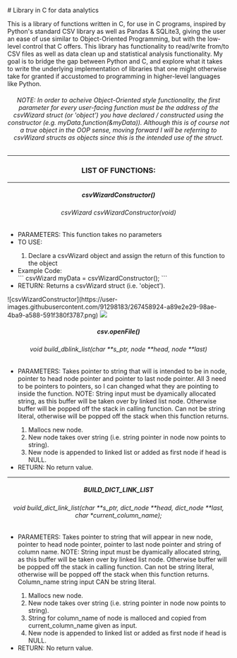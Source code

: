 ​​# Library in C for data analytics

This is a library of functions written in C, for use in C programs, inspired by Python's standard CSV library as well as Pandas & SQLite3, giving the user an ease of use similar to Object-Oriented Programming, but with the low-level control that C offers. This library has functionality to read/write from/to CSV files as well as data clean up and statistical analysis functionality. My goal is to bridge the gap between Python and C, and explore what it takes to write the underlying implementation of libraries that one might otherwise take for granted if accustomed to programming in higher-level languages like Python.


<h6 align="center">NOTE: In order to acheive Object-Oriented style functionality, the first parameter for every user-facing function must be the address of the csvWizard struct (or 'object') you have declared / constructed using the constructor (e.g. myData.function(&myData)). Although this is of course not a true object in the OOP sense, moving forward I will be referring to csvWizard structs as objects since this is the intended use of the struct.</h6>

<hr>
<h3 align="center">LIST OF FUNCTIONS:</h3>
<hr>


<h5 align="center">csvWizardConstructor()</h5>
<h6 align="center">csvWizard csvWizardConstructor(void)</h6>
<ul>
  <li>PARAMETERS: This function takes no parameters</li>
  <li>TO USE:</li>
  <ol>
	<li>Declare a csvWizard object and assign the return of this function to the object</li>
  </ol>
	<li>Example Code:</li>
		```
csvWizard myData = csvWizardConstructor();
```
  <li>RETURN: Returns a csvWizard struct (i.e. 'object').</li>
</ul>
![csvWizardConstructor](https://user-images.githubusercontent.com/91298183/267458924-a89e2e29-98ae-4ba9-a588-591f380f3787.png)

<img src="https://user-images.githubusercontent.com/91298183/267458924-a89e2e29-98ae-4ba9-a588-591f380f3787.png">

<h5 align="center">csv.openFile()</h5>
<h6 align="center">void build_dblink_list(char **s_ptr, node **head, node **last)</h6>
<ul>
  <li>PARAMETERS: Takes pointer to string that will is intended to be in node, pointer to head node pointer and pointer to last node pointer. All 3 need to be pointers to pointers, so I can changed what they are pointing to inside the function. NOTE: String input must be dyamically allocated string, as this buffer will be taken over by linked list node. Otherwise buffer will be popped off the stack in calling function. Can not be string literal, otherwise will be popped off the stack when this function returns.</li>
  <ol>
	<li>Mallocs new node.</li>
	<li>New node takes over string (i.e. string pointer in node now points to string).</li>
	<li>New node is appended to linked list or added as first node if head is NULL.</li>
  </ol>
  <li>RETURN: No return value.</li>
</ul>

<hr>
<h5 align="center">BUILD_DICT_LINK_LIST</h5>
<h6 align="center">void build_dict_link_list(char **s_ptr, dict_node **head, dict_node **last, char *current_column_name);</h6>
<ul>
  <li>PARAMETERS: Takes pointer to string that will appear in new node, pointer to head node pointer, pointer to last node pointer and string of column name. NOTE: String input must be dyamically allocated string, as this buffer will be taken over by linked list node. Otherwise buffer will be popped off the stack in calling function. Can not be string literal, otherwise will be popped off the stack when this function returns. Column_name string input CAN be string literal.</li>
  <ol>
	<li>Mallocs new node.</li>
	<li>New node takes over string (i.e. string pointer in node now points to string).</li>
	<li>String for column_name of node is malloced and copied from current_column_name given as input.</li>
	<li>New node is appended to linked list or added as first node if head is NULL.</li>
  </ol>
  <li>RETURN: No return value.</li>
</ul>


